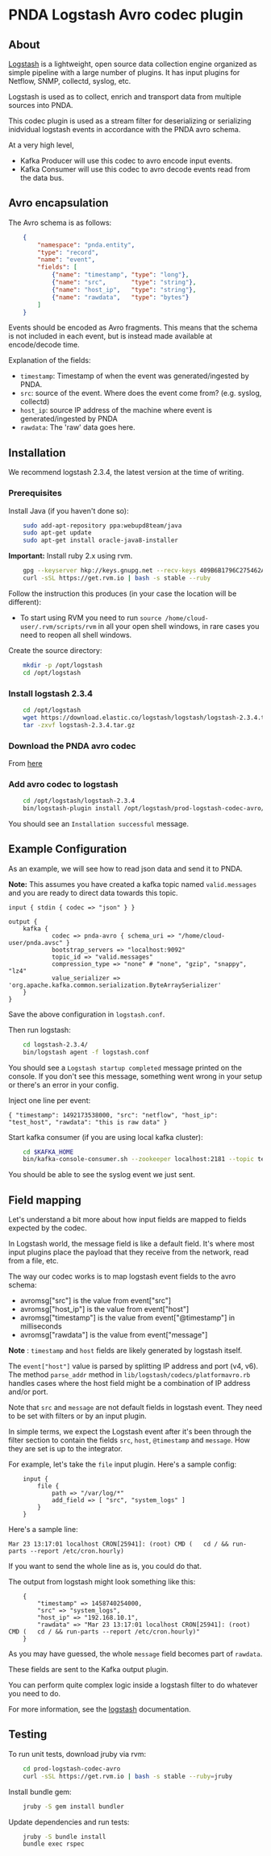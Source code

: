 # PNDA Logstash Avro codec plugin

## About 

[Logstash](https://www.elastic.co/products/logstash) is a lightweight, open source data collection engine organized as simple pipeline with a large number of plugins. It has input plugins for Netflow, SNMP, collectd, syslog, etc. 

Logstash is used as to collect, enrich and transport data from multiple sources into PNDA.

This codec plugin is used as a stream filter for deserializing or serializing inidvidual logstash events in accordance with the PNDA avro schema.

At a very high level, 

* Kafka Producer will use this codec to avro encode input events.
* Kafka Consumer will use this codec to avro decode events read from the data bus.

## Avro encapsulation

The Avro schema is as follows:
```json
    {
        "namespace": "pnda.entity",
        "type": "record",
        "name": "event",
        "fields": [
            {"name": "timestamp", "type": "long"},
            {"name": "src",       "type": "string"},
            {"name": "host_ip",   "type": "string"},
            {"name": "rawdata",   "type": "bytes"}
        ]
    }
```

Events should be encoded as Avro fragments. This means that the schema is not included in each event, but is instead made available at encode/decode time.

Explanation of the fields:

* `timestamp`: Timestamp of when the event was generated/ingested by PNDA.
* `src`: source of the event. Where does the event come from? (e.g. syslog, collectd)
* `host_ip`: source IP address of the machine where event is generated/ingested by PNDA
* `rawdata`: The 'raw' data goes here.

## Installation

We recommend logstash 2.3.4, the latest version at the time of writing.

### Prerequisites

Install Java (if you haven't done so):
```sh
    sudo add-apt-repository ppa:webupd8team/java
    sudo apt-get update
    sudo apt-get install oracle-java8-installer
```

**Important:** Install ruby 2.x using rvm.
```sh
    gpg --keyserver hkp://keys.gnupg.net --recv-keys 409B6B1796C275462A1703113804BB82D39DC0E3
    curl -sSL https://get.rvm.io | bash -s stable --ruby
```

Follow the instruction this produces (in your case the location will be different):
 
  * To start using RVM you need to run `source /home/cloud-user/.rvm/scripts/rvm`
    in all your open shell windows, in rare cases you need to reopen all shell windows.
    
Create the source directory:
```sh
    mkdir -p /opt/logstash
    cd /opt/logstash
```

### Install logstash 2.3.4
```sh
    cd /opt/logstash
    wget https://download.elastic.co/logstash/logstash/logstash-2.3.4.tar.gz
    tar -zxvf logstash-2.3.4.tar.gz
```

### Download the PNDA avro codec

From [here](https://github.com/pndaproject/logstash-codec-pnda-avro/releases)

### Add avro codec to logstash
```sh
    cd /opt/logstash/logstash-2.3.4
    bin/logstash-plugin install /opt/logstash/prod-logstash-codec-avro/logstash-codec-platformavro-3.1.1.gem
```

You should see an `Installation successful` message.

## Example Configuration

As an example, we will see how to read json data and send it to PNDA.

**Note:** This assumes you have created a kafka topic named `valid.messages` and you are ready to direct data towards this topic.

    input { stdin { codec => "json" } }

    output {
        kafka {
                codec => pnda-avro { schema_uri => "/home/cloud-user/pnda.avsc" }
                bootstrap_servers => "localhost:9092"
                topic_id => "valid.messages"
                compression_type => "none" # "none", "gzip", "snappy", "lz4"
                value_serializer => 'org.apache.kafka.common.serialization.ByteArraySerializer'
        }
    }

Save the above configuration in `logstash.conf`.

Then run logstash:
```sh
    cd logstash-2.3.4/
    bin/logstash agent -f logstash.conf
```

You should see a `Logstash startup completed` message printed on the console. If you don't see this message, something went wrong in your setup or there's an error in your config.

Inject one line per event:

    { "timestamp": 1492173538000, "src": "netflow", "host_ip": "test_host", "rawdata": "this is raw data" }


Start kafka consumer (if you are using local kafka cluster):
```sh
    cd $KAFKA_HOME
    bin/kafka-console-consumer.sh --zookeeper localhost:2181 --topic test --from-beginning
```

You should be able to see the syslog event we just sent.

## Field mapping

Let's understand a bit more about how input fields are mapped to fields expected by the codec.

In Logstash world, the message field is like a default field. It's where most input plugins place the payload that they receive from the network, read from a file, etc.

The way our codec works is to map logstash event fields to the avro schema:
 
-  avromsg["src"] is the value from event["src"]
-  avromsg["host_ip"] is the value from event["host"]
-  avromsg["timestamp"] is the value from event["@timestamp"] in milliseconds
-  avromsg["rawdata"] is the value from event["message"]

**Note** : `timestamp` and `host` fields are likely generated by logstash itself.

The `event["host"]` value is parsed by splitting IP address and port (v4, v6). The method `parse_addr` method in `lib/logstash/codecs/platformavro.rb` handles cases where the host field might be a combination of IP address and/or port.  

Note that `src` and `message` are not default fields in logstash event. They need to be set with filters or by an input plugin.

In simple terms, we expect the Logstash event after it's been through the filter section to contain the fields `src`, `host`, `@timestamp` and `message`. How they are set is up to the integrator.

For example, let's take the `file` input plugin. Here's a sample config:
```properties
    input {
        file {
            path => "/var/log/*"
            add_field => [ "src", "system_logs" ]
        }
    }
```

Here's a sample line:

    Mar 23 13:17:01 localhost CRON[25941]: (root) CMD (   cd / && run-parts --report /etc/cron.hourly)
    
If you want to send the whole line as is, you could do that. 

The output from logstash might look something like this:
```properties
    {
        "timestamp" => 1458740254000,
        "src" => "system_logs",
        "host_ip" => "192.168.10.1",
        "rawdata" => "Mar 23 13:17:01 localhost CRON[25941]: (root) CMD (   cd / && run-parts --report /etc/cron.hourly)"
    }
```

As you may have guessed, the whole `message` field becomes part of `rawdata`.

These fields are sent to the Kafka output plugin.

You can perform quite complex logic inside a logstash filter to do whatever you need to do.

For more information, see the [logstash](https://www.elastic.co/guide/en/logstash/2.3/index.html) documentation.

## Testing

To run unit tests, download jruby via rvm:
```sh
    cd prod-logstash-codec-avro
    curl -sSL https://get.rvm.io | bash -s stable --ruby=jruby
```

Install bundle gem:
```sh
    jruby -S gem install bundler
```

Update dependencies and run tests:
```sh
    jruby -S bundle install
    bundle exec rspec
```